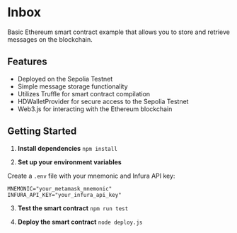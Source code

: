 # Inbox

Basic Ethereum smart contract example that allows you to store and retrieve messages on the blockchain.

## Features
- Deployed on the Sepolia Testnet
- Simple message storage functionality
- Utilizes Truffle for smart contract compilation
- HDWalletProvider for secure access to the Sepolia Testnet
- Web3.js for interacting with the Ethereum blockchain

## Getting Started

1. **Install dependencies** ```npm install```

2. **Set up your environment variables**

Create a `.env` file with your mnemonic and Infura API key:

```
MNEMONIC="your_metamask_mnemonic"
INFURA_API_KEY="your_infura_api_key"
```

3. **Test the smart contract** ```npm run test```

4. **Deploy the smart contract** ```node deploy.js```